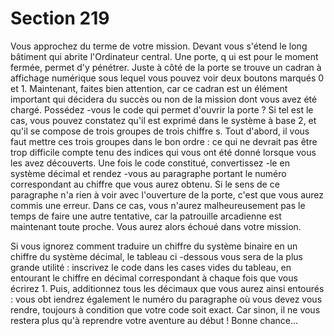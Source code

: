 # Section 219

Vous approchez du terme de votre mission. Devant vous s'étend
le long bâtiment qui abrite l'Ordinateur central. Une porte, q ui
est pour le moment fermée, permet d'y pénétrer. Juste à côté de
la porte se trouve un cadran à affichage numérique sous lequel
vous pouvez voir deux boutons marqués 0 et 1. Maintenant,
faites bien attention, car ce cadran est un élément important qui
décidera du succès ou non de la mission dont vous avez été
chargé. Possédez -vous le code qui permet d'ouvrir la porte ? Si
tel est le cas, vous pouvez constatez qu'il est exprimé dans le
système à base 2, et qu'il se compose de trois groupes de trois
chiffre s. Tout d'abord, il vous faut mettre ces trois groupes dans
le bon ordre : ce qui ne devrait pas être trop difficile compte tenu
des indices qui vous ont été donné lorsque vous les avez
découverts. Une fois le code constitué, convertissez -le en système
décimal et rendez -vous au paragraphe portant le numéro
correspondant au chiffre que vous aurez obtenu. Si le sens de ce
paragraphe n'a rien à voir avec l'ouverture de la porte, c'est que
vous aurez commis une erreur. Dans ce cas, vous n'aurez
malheureusement pas le temps de faire une autre tentative, car la
patrouille arcadienne est maintenant toute proche. Vous aurez
alors échoué dans votre mission.

Si vous ignorez comment traduire un chiffre du système binaire
en un chiffre du système décimal, le tableau ci -dessous vous sera
de la plus grande utilité : inscrivez le code dans les cases vides du
tableau, en entourant le chiffre en décimal correspondant à
chaque fois que vous écrirez 1. Puis, additionnez tous les
décimaux que vous aurez ainsi entourés : vous obt iendrez
également le numéro du paragraphe où vous devez vous rendre,
toujours à condition que  votre code soit exact. Car sinon, il ne
vous restera plus qu'à reprendre votre aventure au début ! Bonne
chance...